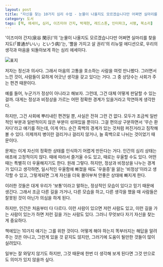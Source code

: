 ```yaml
---
layout: post
title: "자신을 찾는 10가지 심리 수업 - 눈물이 나올지도 모르겠습니다만 어쩌면 실마리를 찾을지도"
category: 도서
tags: [책, 에세이, 심리, 이즈미야 간지, 박재현, 레드스톤, 인터파크, 서평, 북소리]
---
```


'이즈미야 간지(泉谷 閑示)'의
'눈물이 나올지도 모르겠습니다만 어쩌면 실마리를 찾을지도(「普通がいい」という病)'는,
'뿔을 가지고 살 권리'의 리뉴얼 에디션으로,
우리의 생각과 마음을 되돌아보게 하는 심리 에세이다.

![표지](https://lh3.googleusercontent.com/ml7NHEd2okXbo2nbW6X_7FcdLakymDDVs9XEccqPAsKdG_c3GaeUEDNAHUOIs_DXPfYJxOKcOR4KyQ=s480)

저자는 정신과 의사다.
그래서 마음의 고통을 호소하는 사람을 여럿 만나봤다.
그러면서 느낀 것이, 사람들이 묘하게 어긋난 생각을 갖고 있다는 거다.
그 중 상당수는 사회가 주는 편견 때문이다.

예를 들어, 누군가가 정상이 아니라고 해보자.
그런데, 그건 대체 어떻게 판달할 수 있는걸까.
대게는 정상과 비정상을 가르는 어떤 정확한 경계가 있을거라고 막연하게 생각한다.

하지만, 그건 사회에 뿌리내린 편견일 뿐, 사실은 전혀 그런 건 없다.
모두가 조금씩 일반적인 부분과 일반적이지 않은 부분이 섞여있을 뿐이다.
그걸 편의상 구분하면서 '무슨 환자다'라고 얘기를 하는데,
이게 어느 순간 흑백의 경계가 있는 것처럼 퍼진거라고 짐작해볼 수 있다.
이제까지 병이란 걸리거나 걸리지 않거나, 늘 흑백으로 나뉘는 것이었기 때문이다.

문제는 이게 자신의 정확한 상태를 인식하기 어렵게 만든다는 거다.
인간의 심리 상태는 애초에 고정적이지 않다.
때에 따라서 즐거울 수도 있고, 때로는 우울할 수도 있다.
어떤때는 특별히 더 우울해지기도 한다.
원래 그렇다.
하지만, 정상과 비정상을 나누는 경계가 있다고 생각하면,
일시적인 우울함에 빠졌을 때도 '우을증'을 앓는 '비정상'이라고 생각할 수 있고,
그렇게되면 그게 자신을 더욱 몰아부쳐 안좋은 상태에 빠지게 한다.

이러한 것들은 대게 우리가 '보통'이라고 말하는,
정상적인 모습이 있다고 믿기 때문에 생긴다.
그래서 조금 다른 길을 가거나, 다른 모습을 하고, 다른 생각을 했을 때
사람들은 잘못된 것이 아닌가 의심을 하게 된다.

하지만, 인간은 처음부터 다 다르다.
이런 사람이 있으면 저런 사람도 있고,
이런 길을 가는 사람이 있는가 하면 저런 길을 가는 사람도 있다.
그러니 무엇보다 자기 자신을 찾는게 중요하다.

책에있는 10가지 얘기는 그를 위한 것이다.
어떻게 해야 하는지 똑부러지는 해답을 알려주는 것은 아니고,
그런게 있을 것 같지도 않지만,
그러기에 도움이 될만한 것들이 많이 실려있다.

일부는 잘 와닿지 않기도 하지만,
그것 때문에 한번 더 생각해 보게 된다면
그것 만으로도 의미가 있지 않을까 싶다.
